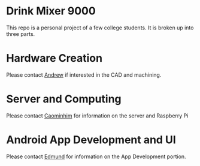 # Drink Mixer 9000
This repo is a personal project of a few college students. It is broken up into three parts.
# Hardware Creation
Please contact [Andrew](https://github.com/AndrewWhiteis) if interested in the CAD and machining.
# Server and Computing
Please contact [Caominhim](https://github.com/caominhim) for information on the server and Raspberry Pi
# Android App Development and UI
Please contact [Edmund](https://github.com/Emiller88) for information on the App Development portion.
